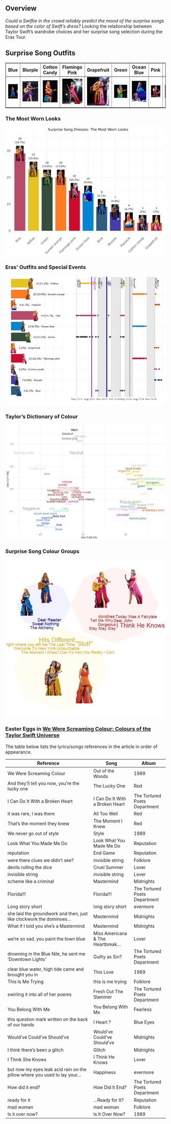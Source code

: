 ## Overview

*Could a Swiftie in the crowd reliably predict the mood of the surprise
songs based on the color of Swift’s dress?* Looking the relationship
between Taylor Swift’s wardrobe choices and her surprise song selection
during the Eras Tour.

## Surprise Song Outfits

<table border="1">
<tr>
<th>
Blue
</th>
<th>
Blurple
</th>
<th>
Cotton Candy
</th>
<th>
Flamingo Pink
</th>
<th>
Grapefruit
</th>
<th>
Green
</th>
<th>
Ocean Blue
</th>
<th>
Pink
</th>
<th>
Popsicle
</th>
<th>
Sunset Orange
</th>
<th>
Yellow
</th>
</tr>
<tr>
<td>
<img src="https://github.com/cmjt/studyinswift/blob/main/dress_images/images_medium_res/blue.jpg?raw=true" width="100">
</td>
<td>
<img src="https://github.com/cmjt/studyinswift/blob/main/dress_images/images_medium_res/blurple.jpg?raw=true" width="100">
</td>
<td>
<img src="https://github.com/cmjt/studyinswift/blob/main/dress_images/images_medium_res/cotton_candy.jpg?raw=true" width="100">
</td>
<td>
<img src="https://github.com/cmjt/studyinswift/blob/main/dress_images/images_medium_res/flamingo_pink.jpg?raw=true" width="100">
</td>
<td>
<img src="https://github.com/cmjt/studyinswift/blob/main/dress_images/images_medium_res/grapefruit.jpg?raw=true" width="100">
</td>
<td>
<img src="https://github.com/cmjt/studyinswift/blob/main/dress_images/images_medium_res/green.jpg?raw=true" width="100">
</td>
<td>
<img src="https://github.com/cmjt/studyinswift/blob/main/dress_images/images_medium_res/ocean_blue.jpg?raw=true" width="100">
</td>
<td>
<img src="https://github.com/cmjt/studyinswift/blob/main/dress_images/images_medium_res/pink.jpg?raw=true" width="100">
</td>
<td>
<img src="https://github.com/cmjt/studyinswift/blob/main/dress_images/images_medium_res/popsicle.jpg?raw=true" width="100">
</td>
<td>
<img src="https://github.com/cmjt/studyinswift/blob/main/dress_images/images_medium_res/sunset_orange.jpg?raw=true" width="100">
</td>
<td>
<img src="https://github.com/cmjt/studyinswift/blob/main/dress_images/images_medium_res/yellow.jpg?raw=true" width="100">
</td>
</tr>
</table>

### The Most Worn Looks

![](https://github.com/cmjt/studyinswift/blob/cmjt/plots/the-most-worn-looks.png?raw=true)

### Eras’ Outfits and Special Events

![](https://github.com/cmjt/studyinswift/blob/cmjt/plots/outfits-events.jpeg?raw=true)

### Taylor’s Dictionary of Colour

![](https://github.com/cmjt/studyinswift/blob/cmjt/plots/coa_dictionary.jpeg?raw=true)

### Surprise Song Colour Groups

![](https://github.com/cmjt/studyinswift/blob/cmjt/plots/surprise_colour_groups.jpeg?raw=true)

### Easter Eggs in [We Were Screaming Colour: Colours of the Taylor Swift Universe]()

The table below lists the lyrics/songs references in the article in
order of appearance.

<table>
<colgroup>
<col style="width: 53%" />
<col style="width: 25%" />
<col style="width: 21%" />
</colgroup>
<thead>
<tr class="header">
<th>Reference</th>
<th>Song</th>
<th>Album</th>
</tr>
</thead>
<tbody>
<tr class="odd">
<td>We Were Screaming Colour</td>
<td>Out of the Woods</td>
<td>1989</td>
</tr>
<tr class="even">
<td>And they’ll tell you now, you’re the lucky one</td>
<td>The Lucky One</td>
<td>Red</td>
</tr>
<tr class="odd">
<td>I Can Do It With a Broken Heart</td>
<td>I Can Do It With a Broken Heart</td>
<td>The Tortured Poets Department</td>
</tr>
<tr class="even">
<td>it was rare, I was there</td>
<td>All Too Well</td>
<td>Red</td>
</tr>
<tr class="odd">
<td>That’s the moment they knew</td>
<td>The Moment I Knew</td>
<td>Red</td>
</tr>
<tr class="even">
<td>We never go out of style</td>
<td>Style</td>
<td>1989</td>
</tr>
<tr class="odd">
<td>Look What You Made Me Do</td>
<td>Look What You Made Me Do</td>
<td>Reputation</td>
</tr>
<tr class="even">
<td>reputation</td>
<td>End Game</td>
<td>Reputation</td>
</tr>
<tr class="odd">
<td>were there clues we didn’t see?</td>
<td>invisible string</td>
<td>Folklore</td>
</tr>
<tr class="even">
<td>devils rolling the dice</td>
<td>Cruel Summer</td>
<td>Lover</td>
</tr>
<tr class="odd">
<td>invisible string</td>
<td>invisible string</td>
<td>Lover</td>
</tr>
<tr class="even">
<td>scheme like a criminal</td>
<td>Mastermind</td>
<td>Midnights</td>
</tr>
<tr class="odd">
<td>Florida!!!</td>
<td>Florida!!!</td>
<td>The Tortured Poets Department</td>
</tr>
<tr class="even">
<td>Long story short</td>
<td>long story short</td>
<td>evermore</td>
</tr>
<tr class="odd">
<td>she laid the groundwork and then, just like clockwork the
dominoes…</td>
<td>Mastermind</td>
<td>Midnights</td>
</tr>
<tr class="even">
<td>What if I told you she’s a Mastermind</td>
<td>Mastermind</td>
<td>Midnights</td>
</tr>
<tr class="odd">
<td>we’re so sad, you paint the town blue</td>
<td>Miss Americana &amp; The Heartbreak…</td>
<td>Lover</td>
</tr>
<tr class="even">
<td>drowning in the Blue Nile, he sent me ‘Downtown Lights’</td>
<td>Guilty as Sin?</td>
<td>The Tortured Poets Department</td>
</tr>
<tr class="odd">
<td>clear blue water, high tide came and brought you in</td>
<td>This Love</td>
<td>1989</td>
</tr>
<tr class="even">
<td>This Is Me Trying</td>
<td>this is me trying</td>
<td>Folklore</td>
</tr>
<tr class="odd">
<td>swirling it into all of her poems</td>
<td>Fresh Out The Slammer</td>
<td>The Tortured Poets Department</td>
</tr>
<tr class="even">
<td>You Belong With Me</td>
<td>You Belong With Me</td>
<td>Fearless</td>
</tr>
<tr class="odd">
<td>this question mark written on the back of our hands</td>
<td>I Heart ?</td>
<td>Blue Eyes</td>
</tr>
<tr class="even">
<td>Would’ve Could’ve Should’ve</td>
<td>Would’ve Could’ve Should’ve</td>
<td>Midnights</td>
</tr>
<tr class="odd">
<td>I think there’s been a glitch</td>
<td>Glitch</td>
<td>Midnights</td>
</tr>
<tr class="even">
<td>I Think She Knows</td>
<td>I Think He Knows</td>
<td>Lover</td>
</tr>
<tr class="odd">
<td>but now my eyes leak acid rain on the pillow where you used to lay
your…</td>
<td>Happiness</td>
<td>evermore</td>
</tr>
<tr class="even">
<td>How did it end?</td>
<td>How Did It End?</td>
<td>The Tortured Poets Department</td>
</tr>
<tr class="odd">
<td>ready for it</td>
<td>…Ready for It?</td>
<td>Reputation</td>
</tr>
<tr class="even">
<td>mad woman</td>
<td>mad woman</td>
<td>Folklore</td>
</tr>
<tr class="odd">
<td>Is it over now?</td>
<td>Is It Over Now?</td>
<td>1989</td>
</tr>
</tbody>
</table>
